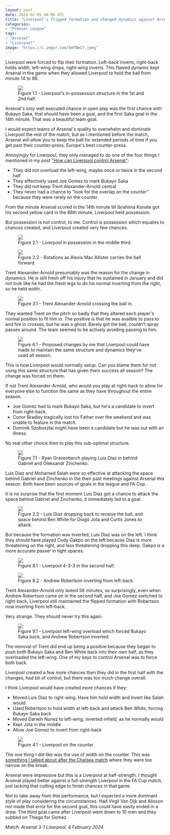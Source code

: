 ```yaml
---
layout: post
date: 2024-02-05 08:00 UTC
title: "Liverpool's flipped formation and changed dynamics against Arsenal"
categories:
- "Premier League"
tags:
- "Arsenal"
- "Liverpool"
image: "https://i.imgur.com/bmTNmI7.jpeg"
---
```


Liverpool were forced to flip their formation. Left-back inverts, right-back holds width, left-wing drops, right-wing inverts. This flawed dynamic kept Arsenal in the game when they allowed Liverpool to hold the ball from minute 14 to 88.

<!---more--->

<figure>
    <img src="https://i.imgur.com/0InA4Dv.jpeg">
    <figcaption>Figure 1.1 - Liverpool's in-possession structure in the 1st and 2nd half.</figcaption>
</figure> 

Arsenal's only well executed chance in open play was the first chance with Bukayo Saka, that should have been a goal, and the first Saka goal in the 14th minute. That was a beautiful team goal. 

I would expect teams of Arsenal's quality to overwhelm and dominate Liverpool the rest of the match, but as I mentioned before the match, Arsenal will allow you to keep the ball for extended periods of time if you get past their counter-press, Europe's best counter-press.

Annoyingly for Liverpool, they only managed to do one of the four things I mentioned in my post ["How can Liverpool control Arsenal"](https://tacticsjournal.com/2024/02/03/how-liverpool-can-control-arsenal/):

- They did not overload the left-wing, maybe once or twice in the second half
- They effectively used Joe Gomez to mark Bukayo Saka
- They did not keep Trent Alexander-Arnold central
- They never had a chance to "look for the overlap on the counter" because they were rarely on the counter 

From the minute Arsenal scored in the 14th minute till Ibrahima Konate got his second yellow card in the 88th minute, Liverpool held possession. 

But possession is not control, to me. Control is possession which equates to chances created, and Liverpool created very few chances.
 
<figure>
    <img src="https://i.imgur.com/qMsVVbH.jpeg">
    <figcaption>Figure 2.1 - Liverpool in possession in the middle third.</figcaption>
</figure> 

<figure>
    <img src="https://i.imgur.com/bmTNmI7.jpeg">
    <figcaption>Figure 2.2 - Rotations as Alexis Mac Allister carries the ball forward.</figcaption>
</figure> 

Trent Alexander-Arnold presumably was the reason for the change in dynamics. He is still fresh off his injury that he sustained in January and did not look like he had the fresh legs to do his normal inverting from the right, so he held width. 

<figure>
    <img src="https://i.imgur.com/voWIbpj.jpeg">
    <figcaption>Figure 3.1 - Trent Alexander-Arnold crossing the ball in.</figcaption>
</figure> 

They wanted Trent on the pitch so badly that they altered each player's normal position to fit him in. The positive is that he was availble to pass to and fire in crosses, but he was a ghost. Barely got the ball, couldn't spray passes around. The team seemed to be actively avoiding passing to him. 

<figure>
    <img src="https://i.imgur.com/5f5Qykq.jpeg">
    <figcaption>Figure 6.1 - Proposed changes by me that Liverpool could have made to maintain the same structure and dynamics they've used all season.</figcaption>
</figure> 

This is how Liverpool would normally setup. Can you blame them for not using this same structure that has given them success all season? The change was forced on them.

If not Trent Alexander-Arnold, who would you play at right-back to allow for everyone else to function the same as they have throughout the entire season.

- Joe Gomez had to mark Bukayo Saka, but he's a candidate to invert from right-back. 
- Conor Bradley tragically lost his Father over the weekend and was unable to feature in the match.
- Dominik Szoboszlai might have been a candidate but he was out with an illness.

No real other choice then to play this sub-optimal structure. 

<figure>
    <img src="https://i.imgur.com/bzRSmaA.jpeg">
    <figcaption>Figure 7.1 - Ryan Gravenberch playing Luis Diaz in behind Gabriel and Oleksandr Zinchenko.</figcaption>
</figure> 

Luis Diaz and Mohamed Salah were so effective at attacking the space behind Gabriel and Zinchenko in the their past meetings against Arsenal this season. Both have been sources of goals in the league and FA Cup. 

It is no surprise that the first moment Luis Diaz got a chance to attack the space behind Gabriel and Zinchenko, it immediately led to a goal. 

<figure>
    <img src="https://i.imgur.com/XDrw6UX.jpeg">
    <figcaption>Figure 2.3 - Luis Diaz dropping back to receive the ball, and space behind Ben White for Diogo Jota and Curtis Jones to attack.</figcaption>
</figure> 

But because the formation was inverted, Luis Diaz was on the left. I think they should have played Cody Gakpo on the left because Diaz is more threatening on the right, and less threatening dropping this deep. Gakpo is a more accurate passer in tight spaces. 


<figure>
    <img src="https://i.imgur.com/GUKmIiZ.jpeg">
    <figcaption>Figure 8.1 - Liverpool 4-3-3 in the second half.</figcaption>
</figure> 

<figure>
    <img src="https://i.imgur.com/e8fKzHE.jpeg">
    <figcaption>Figure 8.2 - Andrew Robertson inverting from left-back.</figcaption>
</figure> 

Trent Alexander-Arnold only lasted 58 minutes, so surprisingly, even when Andrew Robertson came on in the second half, and Joe Gomez switched to right-back, Liverpool still maintained the flipped formation with Robertson now inverting from left-back. 

Very strange. They should never try this again. 

<figure>
    <img src="https://i.imgur.com/E2xR9qR.jpeg">
    <figcaption>Figure 9.1 - Liverpool left-wing overload which forced Bukayo Saka back, and Andrew Robertson inverted.</figcaption>
</figure> 

The removal of Trent did end up being a positive because they began to push both Bukayo Saka and Ben White back into their own half, as they overloaded the left-wing. One of my keys to control Arsenal was to force both back.

Liverpool created a few more chances then they did in the first half with the changes, had bit of control, but there was too much change overall. 

I think Liverpool would have created more chances if they: 

- Moved Luis Diaz to right-wing. Have him hold width and invert like Salah would
- Used Robertson to hold width at left-back and attack Ben White, forcing Bukayo Saka back
- Moved Darwin Nunez to left-wing, inverted infield, as he normally would
- Kept Jota in the middle 
- Allow Joe Gomez to invert from right-back 

<figure>
    <img src="https://i.imgur.com/bBwUyab.jpeg">
    <figcaption>Figure 4.1 - Liverpool on the counter.</figcaption>
</figure> 

The one thing I did like was the use of width on the counter. This was [something I talked about after the Chelsea match](https://tacticsjournal.com/2024/02/02/liverpools-negatively-angled-runs-on-the-break/) where they were too narrow on the break. 

Arsenal were impressive but this is a Liverpool at half-strength. I thought Arsenal played better against a full-strength Liverpool in the FA Cup match, just lacking that cutting edge to finish chances in that game. 

Not to take away from this performance, but I expected a more dominant style of play considering the circumstances. Had Virgil Van Dijk and Alisson not made that error for the second goal, this could have easily ended in a draw. The third goal came after Liverpool went down to 10 men and they subbed on Thiago for Gomez.

*Match: Arsenal 3-1 Liverpool, 4 February 2024*
